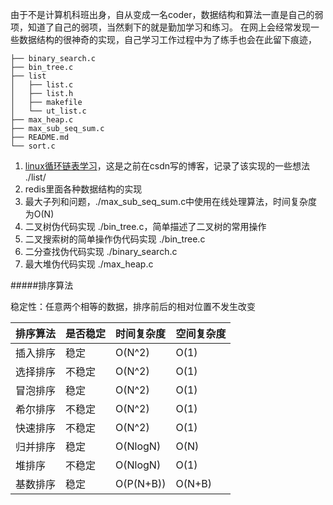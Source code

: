 由于不是计算机科班出身，自从变成一名coder，数据结构和算法一直是自己的弱项，知道了自己的弱项，当然剩下的就是勤加学习和练习。
在网上会经常发现一些数据结构的很神奇的实现，自己学习工作过程中为了练手也会在此留下痕迹，

```
├── binary_search.c
├── bin_tree.c
├── list
│   ├── list.c
│   ├── list.h
│   ├── makefile
│   └── ut_list.c
├── max_heap.c
├── max_sub_seq_sum.c
├── README.md
└── sort.c
```

1. [linux循环链表学习](http://blog.csdn.net/wzzfeitian/article/details/7816614)，这是之前在csdn写的博客，记录了该实现的一些想法 ./list/
2. redis里面各种数据结构的实现
3. 最大子列和问题，./max_sub_seq_sum.c中使用在线处理算法，时间复杂度为O(N)
4. 二叉树伪代码实现 ./bin_tree.c，简单描述了二叉树的常用操作
5. 二叉搜索树的简单操作伪代码实现 ./bin_tree.c
6. 二分查找伪代码实现 ./binary_search.c
7. 最大堆伪代码实现 ./max_heap.c


#####排序算法

稳定性：任意两个相等的数据，排序前后的相对位置不发生改变

|排序算法|是否稳定|时间复杂度|空间复杂度|
|:-------|:-------|:---------|:---------|
|插入排序|稳定    |O(N^2)     |O(1)      |
|选择排序|不稳定  |O(N^2)     |O(1)      |
|冒泡排序|稳定    |O(N^2)     |O(1)      |
|希尔排序|不稳定  |O(N^2)     |O(1)      |
|快速排序|不稳定  |O(N^2)     |O(1)      |
|归并排序|稳定    |O(NlogN)   |O(N)      |
|堆排序  |不稳定  |O(NlogN)   |O(1)      |
|基数排序|稳定    |O(P(N+B))  |O(N+B)    |

